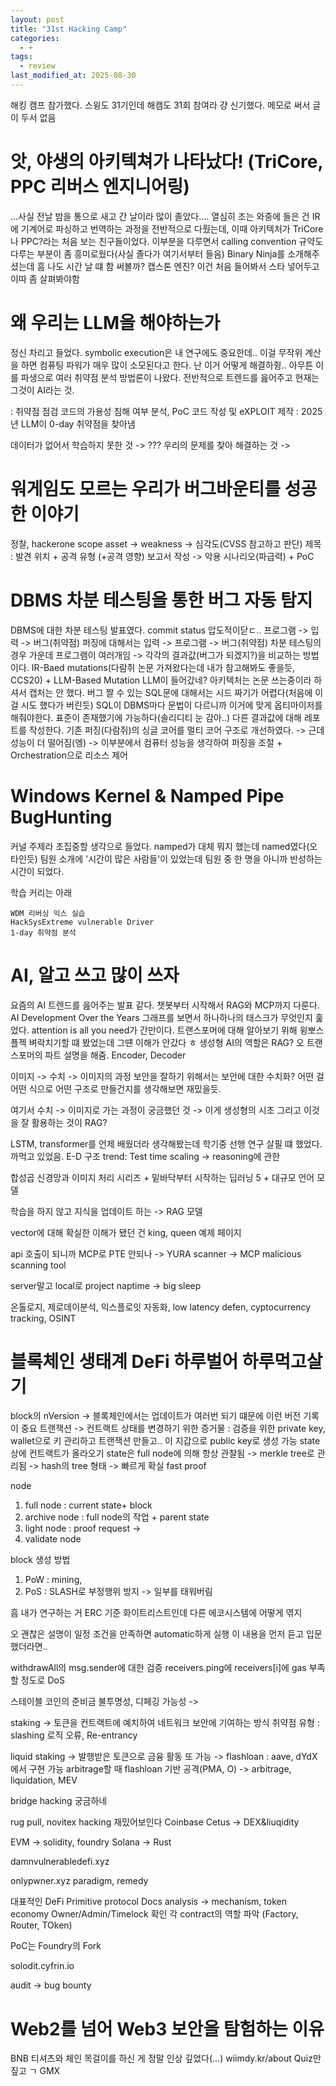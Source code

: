 ```yaml
---
layout: post
title: "31st Hacking Camp"
categories:
  - +
tags:
  - review
last_modified_at: 2025-08-30
---
```


해킹 캠프 참가했다. 스윙도 31기인데 해캠도 31회 참여라 걍 신기했다. 
메모로 써서 글이 두서 없음 

# 앗, 야생의 아키텍쳐가 나타났다! (TriCore, PPC 리버스 엔지니어링)
...사실 전날 밤을 통으로 새고 간 날이라 많이 졸았다.... 열심히 조는 와중에 들은 건 IR에 기계어로 파싱하고 번역하는 과정을 전반적으로 다뤘는데, 이때 아키텍처가 TriCore나 PPC?라는 처음 보는 친구들이었다. 이부분을 다루면서 calling convention 규약도 다루는 부분이 좀 흥미로웠다(사실 졸다가 여기서부터 들음)
Binary Ninja를 소개해주셨는데 흠 나도 시간 날 떄 함 써볼까? 캡스톤 엔진? 이건 처음 들어봐서 스타 넣어두고 이따 좀 살펴봐야함 

# 왜 우리는 LLM을 해야하는가
정신 차리고 들었다. symbolic execution은 내 연구에도 중요한데.. 이걸 무작위 계산을 하면 컴퓨팅 파워가 매우 많이 소모된다고 한다. 난 이거 어떻게 해결하쥥.. 아무튼 이를 파생으로 여러 취약점 분석 방법론이 나왔다. 
전반적으로 트렌드를 읊어주고 현재는 그것이 AI라는 것. 

: 취약점 점검 코드의 가용성 침해 여부 분석, PoC 코드 작성 및 eXPLOIT 제작
: 2025년 LLM이 0-day 취약점을 찾아냄 

데이터가 없어서 학습하지 못한 것 -> ??? 
우리의 문제를 찾아 해결하는 것 -> 

# 워게임도 모르는 우리가 버그바운티를 성공한 이야기
정찰, hackerone scope 
asset -> weakness -> 심각도(CVSS 참고하고 판단)
제목 : 발견 위치 + 공격 유형 (+공격 영향)
보고서 작성 -> 악용 시나리오(파급력) + PoC

# DBMS 차분 테스팅을 통한 버그 자동 탐지
DBMS에 대한 차분 테스팅 발표였다. commit status 압도적이닫ㄷ.. 
프로그램 -> 입력 -> 버그(취약점) 
퍼징에 대해서는 
입력 -> 프로그램 -> 버그(취약점)
차분 테스팅의 경우 
가운데 프로그램이 여러개임 -> 각각의 결과값(버그가 되겠지?)을 비교하는 방법이다. 
IR-Baed mutations(다람쥐 논문 가져왔다는데 내가 참고해봐도 좋을듯, CCS20) + LLM-Based Mutation 
LLM이 들어갔네? 아키텍처는 논문 쓰는중이라 하셔서 캡처는 안 했다. 버그 짤 수 있는 SQL문에 대해서는 시드 짜기가 어렵다(처음에 이걸 시도 했다가 버린듯)
SQL이 DBMS마다 문법이 다르니까 이거에 맞게 옵티마이저를 해줘야한다. 표준이 존재했기에 가능하다(솔리디티 눈 감아..) 다른 결과값에 대해 레포트를 작성한다. 
기존 퍼징(다람쥐)의 싱글 코어를 멀티 코어 구조로 개선하였다. -> 근데 성능이 더 떨어짐(엥) -> 이부분에서 컴퓨터 성능을 생각하여 퍼징을 조절 + Orchestration으로 리소스 제어 

# Windows Kernel & Namped Pipe BugHunting
커널 주제라 초집중할 생각으로 들었다. namped가 대체 뭐지 했는데 named였다(오타인듯) 팀원 소개에 '시간이 많은 사람들'이 있었는데 팀원 중 한 명을 아니까 반성하는 시간이 되었다. 

학습 커리는 아래 

```
WDM 리버싱 익스 실습 
HackSysExtreme vulnerable Driver 
1-day 취약점 분석 
``` 

# AI, 알고 쓰고 많이 쓰자
요즘의 AI 트렌드를 읊어주는 발표 같다. 챗봇부터 시작해서 RAG와 MCP까지 다룬다. 
AI Development Over the Years 그래프를 보면서 하나하나의 태스크가 무엇인지 훑었다. attention is all you need가 간만이다. 트랜스포머에 대해 알아보기 위해 윙뽀스 플젝 벼락치기할 떄 봤었는데 그떈 이해가 안갔다 ㅎ 생성형 AI의 역할은 RAG? 
오 트랜스포머의 파트 설명을 해줌. Encoder, Decoder 

이미지 -> 수치 -> 이미지의 과정 
보안을 잘하기 위해서는 보안에 대한 수치화? 어떤 걸 어떤 식으로 어떤 구조로 만들건지를 생각해보면 재밌을듯. 

여기서 수치 -> 이미지로 가는 과정이 궁금했던 것 -> 이게 생성형의 시초 
그리고 이것을 잘 활용하는 것이 RAG?

LSTM, transformer를 언제 배웠더라 생각해봤는데 학기중 선행 연구 살필 떄 했었다. 까먹고 있었음. 
E-D 구조 
trend: Test time scaling -> reasoning에 관한 

합성곱 신경망과 이미지 처리 시리즈 + 밑바닥부터 시작하는 딥러닝 5 + 대규모 언어 모델 

학습을 하지 않고 지식을 업데이트 하는 -> RAG 모델 

vector에 대해 확실한 이해가 됐던 건 king, queen 예제 페이지 

api 호출이 되니까 MCP로 PTE 안되나 -> YURA scanner 
-> MCP malicious scanning tool 

server말고 local로 
project naptime -> big sleep 

온톨로지, 제로데이분석, 익스플로잇 자동화, low latency defen, cyptocurrency tracking, OSINT

# 블록체인 생태계 DeFi 하루벌어 하루먹고살기
block의 nVersion -> 블록체인에서는 업데이트가 여러번 되기 떄문에 이런 버전 기록이 중요 
트랜잭션 -> 컨트랙트 상태를 변경하기 위한 증거물
: 검증을 위한 private key, wallet으로 키 관리하고 트랜잭션 만들고.. 이 지갑으로 public key로 생성 가능 
state상에 컨트랙트가 올라오기 state은 full node에 의해 항상 관찰됨
-> merkle tree로 관리됨 -> hash의 tree 형태 -> 빠르게 확실 fast proof 

node
1. full node : current state+ block 
2. archive node : full node의 작업 + parent state 
3. light node : proof request -> 
4. validate node 

block 생성 방법 
1. PoW : mining, 
2. PoS : SLASH로 부정행위 방지 -> 일부를 태워버림 

흠 내가 연구하는 거 ERC 기준 화이트리스트인데 
다른 에코시스템에 어떻게 엮지 

오 괜찮은 설명이 
일정 조건을 만족하면 automatic하게 실행
이 내용을 먼저 듣고 입문했더라면.. 

withdrawAll의 msg.sender에 대한 검증 
receivers.ping에 receivers[i]에 gas 부족할 정도로 DoS 

스테이블 코인의 준비금 불투명성, 디페깅 가능성 
-> 

staking -> 토큰을 컨트랙트에 예치하여 네트워크 보안에 기여하는 방식 
취약점 유형 : slashing 로직 오류, Re-entrancy 

liquid staking -> 발행받은 토큰으로 금융 활동 또 가능 
-> flashloan : aave, dYdX에서 구현 가능 
arbitrage할 때 flashloan 기반 공격(PMA, O)
-> arbitrage, liquidation, MEV 

bridge hacking 궁금하네 

rug pull, 
novitex hacking 재밌어보인다 
Coinbase 
Cetus -> DEX&liuqidity 

EVM -> solidity, foundry 
Solana -> Rust 

damnvulnerabledefi.xyz 

onlypwner.xyz 
paradigm, remedy 

대표적인 DeFi Primitive protocol
Docs analysis -> mechanism, token economy 
Owner/Admin/Timelock 확인 
각 contract의 역할 파악 (Factory, Router, TOken)

PoC는 Foundry의 Fork

solodit.cyfrin.io 

audit -> bug bounty 

# Web2를 넘어 Web3 보안을 탐험하는 이유

BNB 티셔츠와 체인 목걸이를 하신 게 정말 인상 깊었다(...) wiimdy.kr/about 
Quiz만 짚고 ㄱ 
GMX 